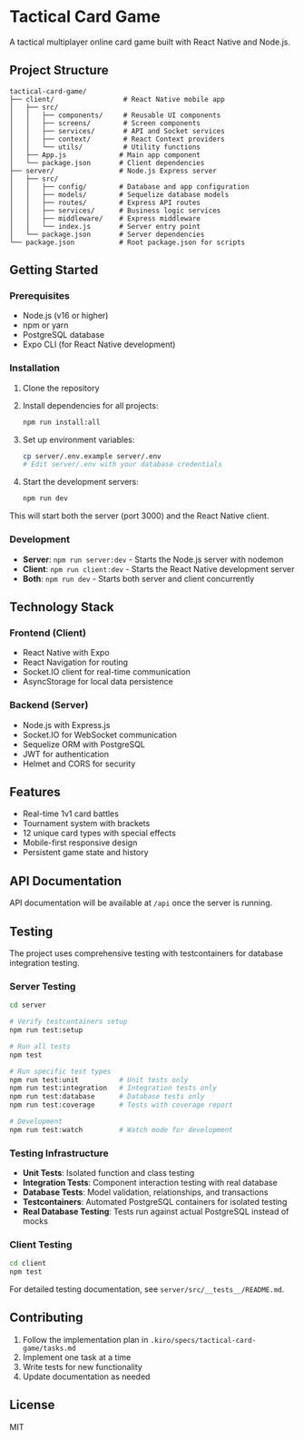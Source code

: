 # Tactical Card Game

A tactical multiplayer online card game built with React Native and Node.js.

## Project Structure

```
tactical-card-game/
├── client/                 # React Native mobile app
│   ├── src/
│   │   ├── components/     # Reusable UI components
│   │   ├── screens/        # Screen components
│   │   ├── services/       # API and Socket services
│   │   ├── context/        # React Context providers
│   │   └── utils/          # Utility functions
│   ├── App.js             # Main app component
│   └── package.json       # Client dependencies
├── server/                # Node.js Express server
│   ├── src/
│   │   ├── config/        # Database and app configuration
│   │   ├── models/        # Sequelize database models
│   │   ├── routes/        # Express API routes
│   │   ├── services/      # Business logic services
│   │   ├── middleware/    # Express middleware
│   │   └── index.js       # Server entry point
│   └── package.json       # Server dependencies
└── package.json           # Root package.json for scripts
```

## Getting Started

### Prerequisites

- Node.js (v16 or higher)
- npm or yarn
- PostgreSQL database
- Expo CLI (for React Native development)

### Installation

1. Clone the repository
2. Install dependencies for all projects:
   ```bash
   npm run install:all
   ```

3. Set up environment variables:
   ```bash
   cp server/.env.example server/.env
   # Edit server/.env with your database credentials
   ```

4. Start the development servers:
   ```bash
   npm run dev
   ```

This will start both the server (port 3000) and the React Native client.

### Development

- **Server**: `npm run server:dev` - Starts the Node.js server with nodemon
- **Client**: `npm run client:dev` - Starts the React Native development server
- **Both**: `npm run dev` - Starts both server and client concurrently

## Technology Stack

### Frontend (Client)
- React Native with Expo
- React Navigation for routing
- Socket.IO client for real-time communication
- AsyncStorage for local data persistence

### Backend (Server)
- Node.js with Express.js
- Socket.IO for WebSocket communication
- Sequelize ORM with PostgreSQL
- JWT for authentication
- Helmet and CORS for security

## Features

- Real-time 1v1 card battles
- Tournament system with brackets
- 12 unique card types with special effects
- Mobile-first responsive design
- Persistent game state and history

## API Documentation

API documentation will be available at `/api` once the server is running.

## Testing

The project uses comprehensive testing with testcontainers for database integration testing.

### Server Testing

```bash
cd server

# Verify testcontainers setup
npm run test:setup

# Run all tests
npm test

# Run specific test types
npm run test:unit          # Unit tests only
npm run test:integration   # Integration tests only  
npm run test:database      # Database tests only
npm run test:coverage      # Tests with coverage report

# Development
npm run test:watch         # Watch mode for development
```

### Testing Infrastructure

- **Unit Tests**: Isolated function and class testing
- **Integration Tests**: Component interaction testing with real database
- **Database Tests**: Model validation, relationships, and transactions
- **Testcontainers**: Automated PostgreSQL containers for isolated testing
- **Real Database Testing**: Tests run against actual PostgreSQL instead of mocks

### Client Testing

```bash
cd client
npm test
```

For detailed testing documentation, see `server/src/__tests__/README.md`.

## Contributing

1. Follow the implementation plan in `.kiro/specs/tactical-card-game/tasks.md`
2. Implement one task at a time
3. Write tests for new functionality
4. Update documentation as needed

## License

MIT